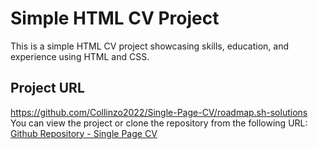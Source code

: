 # Simple HTML CV Project

This is a simple HTML CV project showcasing skills, education, and experience using HTML and CSS.

## Project URL
https://github.com/Collinzo2022/Single-Page-CV/roadmap.sh-solutions
You can view the project or clone the repository from the following URL: [Github Repository - Single Page CV](https://github.com/Collinzo2022/Single-Page-CV)

